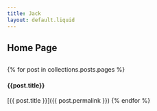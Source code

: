 ```yaml
---
title: Jack
layout: default.liquid
---
```

## Home Page

## 

{% for post in collections.posts.pages %}
#### {{post.title}}

[{{ post.title }}]({{ post.permalink }})
{% endfor %}
